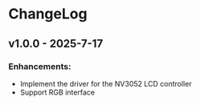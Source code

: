 # ChangeLog

## v1.0.0 - 2025-7-17

### Enhancements:

* Implement the driver for the NV3052 LCD controller
* Support RGB interface


